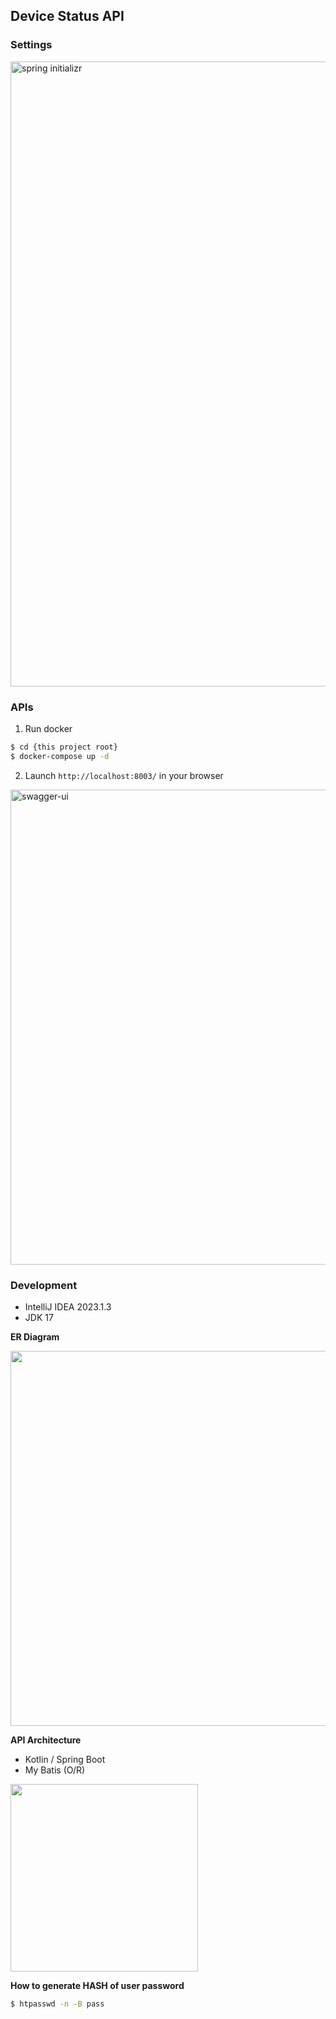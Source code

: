 ## Device Status API

### Settings

<img width="1000" alt="spring initializr" src="https://github.com/shusuke0812/Kikurage-API/assets/33107697/bca4da21-19c6-4bc2-bcd1-8dfc7709aa63">

### APIs

1. Run docker

```bash
$ cd {this project root}
$ docker-compose up -d
```

2. Launch `http://localhost:8003/` in your browser

<img width="760" alt="swagger-ui" src="https://github.com/shusuke0812/Kikurage-API/assets/33107697/0c1fdaaa-1575-4fb6-9b53-880aedd97cc0">

### Development
- IntelliJ IDEA 2023.1.3
- JDK 17

**ER Diagram**

<img width="600" src="https://github.com/shusuke0812/Kikurage-API/assets/33107697/8559973c-3913-4e59-82f9-ca3fb293dca4">

**API Architecture**
- Kotlin / Spring Boot
- My Batis (O/R)

<img width="300" src="https://github.com/shusuke0812/Kikurage-API/assets/33107697/42003d34-3a16-4c0b-a03f-a4c8645b97be">

**How to generate HASH of user password**

```bash
$ htpasswd -n -B pass
```
